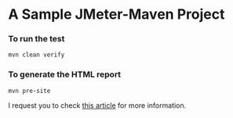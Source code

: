 # A Sample JMeter-Maven Project

### To run the test

```mvn clean verify```


### To generate the HTML report

```mvn pre-site```

I request you to check [this article](http://www.testautomationguru.com/jmeter-continuous-performance-testing-jmeter-maven/) for more information.

